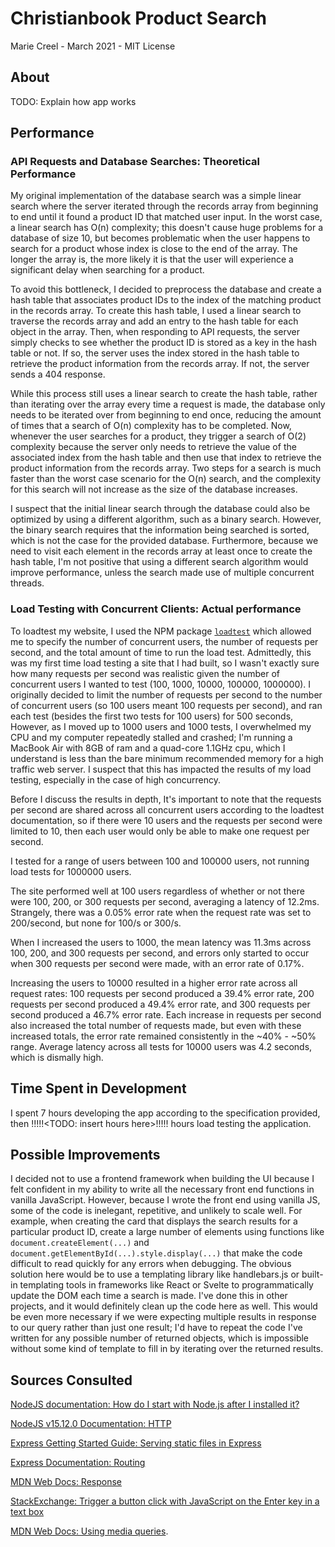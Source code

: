 # Christianbook Product Search

Marie Creel - March 2021 - MIT License

## About

TODO: Explain how app works

## Performance

### API Requests and Database Searches: Theoretical Performance

My original implementation of the database search was a simple linear search
where the server iterated through the records array from beginning to end until
it found a product ID that matched user input. In the worst case, a linear
search has O(n) complexity; this doesn't cause huge problems for a database of
size 10, but becomes problematic when the user happens to search for a product
whose index is close to the end of the array. The longer the array is, the more
likely it is that the user will experience a significant delay when searching
for a product.

To avoid this bottleneck, I decided to preprocess the database and create a
hash table that associates product IDs to the index of the matching product in
the records array. To create this hash table, I used a linear search to traverse
the records array and add an entry to the hash table for each object in the
array. Then, when responding to API requests, the server simply checks to see
whether the product ID is stored as a key in the hash table or not. If so, the
server uses the index stored in the hash table to retrieve the product
information from the records array. If not, the server sends a 404 response.

While this process still uses a linear search to create the hash table, rather
than iterating over the array every time a request is made, the database only
needs to be iterated over from beginning to end once, reducing the amount of
times that a search of O(n) complexity has to be completed. Now, whenever the
user searches for a product, they trigger a search of O(2) complexity
because the server only needs to retrieve the value of the associated index
from the hash table and then use that index to retrieve the product information
from the records array. Two steps for a search is much faster than the worst
case scenario for the O(n) search, and the complexity for this search will not
increase as the size of the database increases.

I suspect that the initial linear search through the database could also be
optimized by using a different algorithm, such as a binary search. However, the
binary search requires that the information being searched is sorted, which
is not the case for the provided database. Furthermore, because we need to visit
each element in the records array at least once to create the hash table, I'm
not positive that using a different search algorithm would improve performance,
unless the search made use of multiple concurrent threads.

### Load Testing with Concurrent Clients: Actual performance

To loadtest my website, I used the NPM package
[<code>loadtest</code>](https://www.npmjs.com/package/loadtest) which allowed me
 to specify the number of concurrent users, the number of requests per second,
and the total amount of time to run the load test. Admittedly, this was my
first time load testing a site that I had built, so I wasn't exactly sure how
many requests per second was realistic given the number of concurrent users I
wanted to test (100, 1000, 10000, 100000, 1000000). I originally decided to
limit the number of requests per second to the number of concurrent users (so
100 users meant 100 requests per second), and ran each test (besides the first
two tests for 100 users) for 500 seconds, However, as I moved up to 1000 users
and 1000 tests, I overwhelmed my CPU and my computer repeatedly stalled and
crashed; I'm running a MacBook Air with 8GB of ram and a quad-core 1.1GHz cpu,
which I understand is less than the bare minimum recommended memory for a high
traffic web server. I suspect that this has impacted the results of my load
testing, especially in the case of high concurrency.

Before I discuss the results in depth, It's important to note that the requests
per second are shared across all concurrent users according to the loadtest
documentation, so if there were 10 users and the requests per second were
limited to 10, then each user would only be able to make one request per second.

I tested for a range of users between 100 and 100000 users, not running load
tests for 1000000 users.

The site performed well at 100 users regardless of
whether or not there were 100, 200, or 300 requests per second, averaging a
latency of 12.2ms. Strangely, there was a 0.05% error rate when the request rate
was set to 200/second, but none for 100/s or 300/s.

When I increased the users to 1000, the mean latency was 11.3ms across 100, 200,
and 300 requests per second, and errors only started to occur when 300 requests
per second were made, with an error rate of 0.17%.

Increasing the users to 10000 resulted in a higher error rate across all request
rates: 100 requests per second produced a 39.4% error rate, 200 requests per
second produced a 49.4% error rate, and 300 requests per second produced a 46.7%
error rate. Each increase in requests per second also increased the total number
of requests made, but even with these increased totals, the error rate remained
consistently in the ~40% - ~50% range. Average latency across all tests for
10000 users was 4.2 seconds, which is dismally high. 

## Time Spent in Development

I spent 7 hours developing the app according to the specification provided, then
!!!!!<TODO: insert hours here>!!!!! hours load testing the application.

## Possible Improvements

I decided not to use a frontend framework when building the UI because I felt
confident in my ability to write all the necessary front end functions in
vanilla JavaScript. However, because I wrote the front end using vanilla JS,
some of the code is inelegant, repetitive, and unlikely to scale well. For example, when creating
the card that displays the search results for a particular product ID, create a
large number of elements using functions like <code>document.createElement(...)</code>
and <code>document.getElementById(...).style.display(...)</code> that make the
code difficult to read quickly for any errors when debugging. The obvious
solution here would be to use a templating library like handlebars.js or built-in
templating tools in frameworks like React or Svelte to programmatically update
the DOM each time a search is made. I've done this in other projects,
and it would definitely clean up the code here as well. This would be even more
necessary if we were expecting multiple results in response to our query rather
than just one result; I'd have to repeat the code I've written for any possible
number of returned objects, which is impossible without some kind of template to
fill in by iterating over the returned results.

## Sources Consulted

[NodeJS documentation: How do I start with Node.js after I installed it?](https://nodejs.org/en/docs/guides/getting-started-guide/)

[NodeJS v15.12.0 Documentation: HTTP](https://nodejs.org/api/http.html#http_class_http_server)

[Express Getting Started Guide: Serving static files in Express](https://expressjs.com/en/starter/static-files.html)

[Express Documentation: Routing](https://expressjs.com/en/guide/routing.html)

[MDN Web Docs: Response](https://developer.mozilla.org/en-US/docs/Web/API/Response)

[StackExchange: Trigger a button click with JavaScript on the Enter key in a text box](https://stackoverflow.com/questions/155188/trigger-a-button-click-with-javascript-on-the-enter-key-in-a-text-box)

[MDN Web Docs: Using media queries](https://developer.mozilla.org/en-US/docs/Web/CSS/Media_Queries/Using_media_queries).
